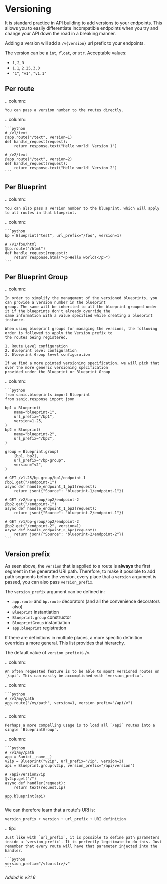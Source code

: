 # Versioning

It is standard practice in API building to add versions to your endpoints. This allows you to easily differentiate incompatible endpoints when you try and change your API down the road in a breaking manner.

Adding a version will add a `/v{version}` url prefix to your endpoints.

The version can be a `int`, `float`, or `str`. Acceptable values:

- `1`, `2`, `3`
- `1.1`, `2.25`, `3.0`
- `"1"`, `"v1"`, `"v1.1"`

## Per route

.. column::

    You can pass a version number to the routes directly.

.. column::

    ```python
    # /v1/text
    @app.route("/text", version=1)
    def handle_request(request):
        return response.text("Hello world! Version 1")

    # /v2/text
    @app.route("/text", version=2)
    def handle_request(request):
        return response.text("Hello world! Version 2")
    ```

## Per Blueprint

.. column::

    You can also pass a version number to the blueprint, which will apply to all routes in that blueprint.

.. column::

    ```python
    bp = Blueprint("test", url_prefix="/foo", version=1)

    # /v1/foo/html
    @bp.route("/html")
    def handle_request(request):
        return response.html("<p>Hello world!</p>")
    ```

## Per Blueprint Group

.. column::

    In order to simplify the management of the versioned blueprints, you can provide a version number in the blueprint
    group. The same will be inherited to all the blueprint grouped under it if the blueprints don't already override the
    same information with a value specified while creating a blueprint instance.

    When using blueprint groups for managing the versions, the following order is followed to apply the Version prefix to
    the routes being registered.

    1. Route Level configuration
    2. Blueprint level configuration
    3. Blueprint Group level configuration

    If we find a more pointed versioning specification, we will pick that over the more generic versioning specification
    provided under the Blueprint or Blueprint Group

.. column::

    ```python
    from sanic.blueprints import Blueprint
    from sanic.response import json

    bp1 = Blueprint(
        name="blueprint-1",
        url_prefix="/bp1",
        version=1.25,
    )
    bp2 = Blueprint(
        name="blueprint-2",
        url_prefix="/bp2",
    )

    group = Blueprint.group(
        [bp1, bp2],
        url_prefix="/bp-group",
        version="v2",
    )

    # GET /v1.25/bp-group/bp1/endpoint-1
    @bp1.get("/endpoint-1")
    async def handle_endpoint_1_bp1(request):
        return json({"Source": "blueprint-1/endpoint-1"})

    # GET /v2/bp-group/bp2/endpoint-2
    @bp2.get("/endpoint-1")
    async def handle_endpoint_1_bp2(request):
        return json({"Source": "blueprint-2/endpoint-1"})

    # GET /v1/bp-group/bp2/endpoint-2
    @bp2.get("/endpoint-2", version=1)
    async def handle_endpoint_2_bp2(request):
        return json({"Source": "blueprint-2/endpoint-2"})
    ```

## Version prefix

As seen above, the `version` that is applied to a route is **always** the first segment in the generated URI path. Therefore, to make it possible to add path segments before the version, every place that a `version` argument is passed, you can also pass `version_prefix`. 

The `version_prefix` argument can be defined in:

- `app.route` and `bp.route` decorators (and all the convenience decorators also)
- `Blueprint` instantiation
- `Blueprint.group` constructor
- `BlueprintGroup` instantiation
- `app.blueprint` registration

If there are definitions in multiple places, a more specific definition overrides a more general. This list provides that hierarchy.

The default value of `version_prefix` is `/v`.

.. column::

    An often requested feature is to be able to mount versioned routes on `/api`. This can easily be accomplished with `version_prefix`.

.. column::

    ```python
    # /v1/my/path
    app.route("/my/path", version=1, version_prefix="/api/v")
    ```


.. column::

    Perhaps a more compelling usage is to load all `/api` routes into a single `BlueprintGroup`.

.. column::

    ```python
    # /v1/my/path
    app = Sanic(__name__)
    v2ip = Blueprint("v2ip", url_prefix="/ip", version=2)
    api = Blueprint.group(v2ip, version_prefix="/api/version")

    # /api/version2/ip
    @v2ip.get("/")
    async def handler(request):
        return text(request.ip)

    app.blueprint(api)
    ```

We can therefore learn that a route's URI is:

```
version_prefix + version + url_prefix + URI definition
```


.. tip:: 
    
    Just like with `url_prefix`, it is possible to define path parameters inside a `version_prefix`. It is perfectly legitimate to do this. Just remember that every route will have that parameter injected into the handler.

    ```python
    version_prefix="/<foo:str>/v"
    ```


*Added in v21.6*
